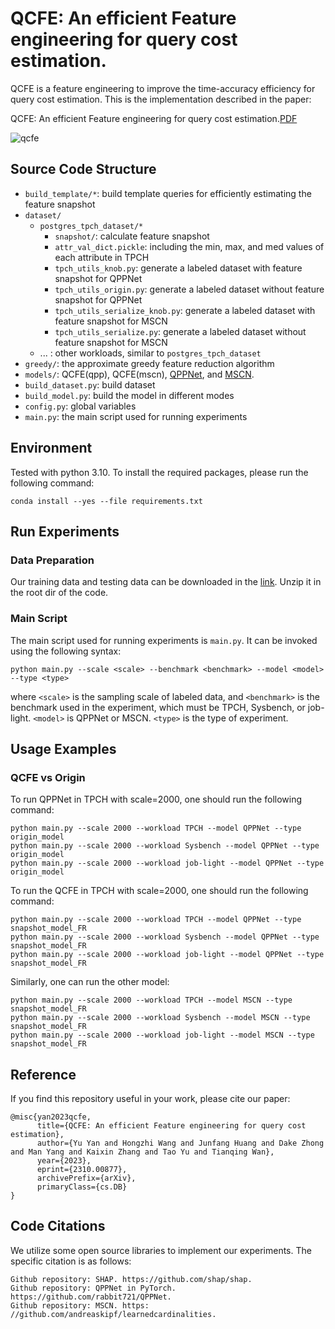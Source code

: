 # QCFE: An efficient Feature engineering for query cost estimation.

QCFE is a feature engineering to improve the time-accuracy efficiency for query cost estimation. This is the implementation described in the paper: 

QCFE: An efficient Feature engineering for query cost estimation.[PDF](https://arxiv.org/pdf/2310.00877.pdf)

![qcfe](https://typora-picpool-1314405309.cos.ap-nanjing.myqcloud.com/img/qcfe.png)

## Source Code Structure

- `build_template/*`: build template queries for efficiently estimating the feature snapshot
- `dataset/`
  - `postgres_tpch_dataset/*`
    - `snapshot/`: calculate feature snapshot
    - `attr_val_dict.pickle`: including the min, max, and med values of each attribute in TPCH
    - `tpch_utils_knob.py`: generate a labeled dataset with feature snapshot for QPPNet
    - `tpch_utils_origin.py`: generate a labeled dataset without feature snapshot for QPPNet
    - `tpch_utils_serialize_knob.py`: generate a labeled dataset with feature snapshot for MSCN
    - `tpch_utils_serialize.py`: generate a labeled dataset without feature snapshot for MSCN
  - ... : other workloads, similar to `postgres_tpch_dataset`
- `greedy/`: the approximate greedy feature reduction algorithm
- `models/`: QCFE(qpp), QCFE(mscn), [QPPNet](https://github.com/rabbit721/QPPNet), and [MSCN](https://github.com/andreaskipf/learnedcardinalities).
- `build_dataset.py`: build dataset
- `build_model.py`: build the model in different modes
- `config.py`: global variables 
- `main.py`: the main script used for running experiments

## Environment

Tested with python 3.10. To install the required packages, please run the following command:

```shell
conda install --yes --file requirements.txt
```

## Run Experiments

### Data Preparation

Our training data and testing data can be downloaded in the [link](https://drive.google.com/file/d/1iSzXmHDcSgeDRACWgTjdjBFMACsnCXAG/view?usp=sharing). Unzip it in the root dir of the code.

### Main Script

The main script used for running experiments is `main.py`. It can be invoked using the following syntax:

```shell
python main.py --scale <scale> --benchmark <benchmark> --model <model> --type <type>
```

where `<scale>` is the sampling scale of labeled data, and `<benchmark>` is the benchmark used in the experiment, which must be TPCH, Sysbench, or job-light. `<model>` is QPPNet or MSCN. `<type>` is the type of experiment.

## Usage Examples

### QCFE vs Origin

To run QPPNet in TPCH with scale=2000, one should run the following command: 

```shell
python main.py --scale 2000 --workload TPCH --model QPPNet --type origin_model
python main.py --scale 2000 --workload Sysbench --model QPPNet --type origin_model
python main.py --scale 2000 --workload job-light --model QPPNet --type origin_model
```

To run the QCFE in TPCH with scale=2000, one should run the following command:

```shell
python main.py --scale 2000 --workload TPCH --model QPPNet --type snapshot_model_FR
python main.py --scale 2000 --workload Sysbench --model QPPNet --type snapshot_model_FR
python main.py --scale 2000 --workload job-light --model QPPNet --type snapshot_model_FR
```

Similarly, one can run the other model:

```shell
python main.py --scale 2000 --workload TPCH --model MSCN --type snapshot_model_FR
python main.py --scale 2000 --workload Sysbench --model MSCN --type snapshot_model_FR
python main.py --scale 2000 --workload job-light --model MSCN --type snapshot_model_FR
```

## Reference

If you find this repository useful in your work, please cite our paper:

```
@misc{yan2023qcfe,
      title={QCFE: An efficient Feature engineering for query cost estimation}, 
      author={Yu Yan and Hongzhi Wang and Junfang Huang and Dake Zhong and Man Yang and Kaixin Zhang and Tao Yu and Tianqing Wan},
      year={2023},
      eprint={2310.00877},
      archivePrefix={arXiv},
      primaryClass={cs.DB}
}
```

## Code Citations

We utilize some open source libraries to implement our experiments. The specific citation is as follows:

```
Github repository: SHAP. https://github.com/shap/shap.
Github repository: QPPNet in PyTorch. https://github.com/rabbit721/QPPNet.
Github repository: MSCN. https: //github.com/andreaskipf/learnedcardinalities.
```



